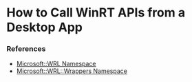 How to Call WinRT APIs from a Desktop App
=========================================

### References

* [Microsoft::WRL Namespace](http://msdn.microsoft.com/en-us/library/vstudio/br230382.aspx)
* [Microsoft::WRL::Wrappers Namespace](http://msdn.microsoft.com/en-us/library/vstudio/br230382.aspx)

